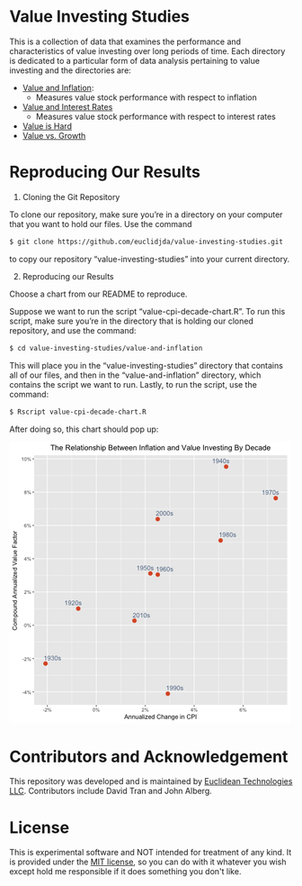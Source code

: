 # Value Investing Studies

This is a collection of data that examines the performance and characteristics of value investing over long periods of time. Each directory is dedicated to a particular form of data analysis pertaining to value investing and the directories are:
- [Value and Inflation](https://github.com/euclidjda/value-investing-studies/tree/master/value-and-inflation): 
	- Measures value stock performance with respect to inflation
- [Value and Interest Rates](https://github.com/euclidjda/value-investing-studies/tree/master/value-and-interest-rates)
	- Measures value stock performance with respect to interest rates 
- [Value is Hard](https://github.com/euclidjda/value-investing-studies/tree/master/value-is-hard)
- [Value vs. Growth](https://github.com/euclidjda/value-investing-studies/tree/master/value-vs-growth)


# Reproducing Our Results

1) Cloning the Git Repository

To clone our repository, make sure you’re in a directory on your computer that you want to hold our files. Use the command 

```bash
$ git clone https://github.com/euclidjda/value-investing-studies.git
```

to copy our repository “value-investing-studies” into your current directory. 


2) Reproducing our Results

Choose a chart from our README to reproduce.

Suppose we want to run the script “value-cpi-decade-chart.R”. To run this script, make sure you’re in the directory that is holding our cloned repository, and use the command: 

```bash
$ cd value-investing-studies/value-and-inflation
```

This will place you in the “value-investing-studies” directory that contains all of our files, and then in the “value-and-inflation” directory, which contains the script we want to run. Lastly, to run the script, use the command: 

```bash 
$ Rscript value-cpi-decade-chart.R
```


After doing so, this chart should pop up:  

![alt text](/value-and-inflation/value-cpi-decade-chart.png)


# Contributors and Acknowledgement

This repository was developed and is maintained by [Euclidean Technologies LLC](http://www.euclidean.com/). Contributors include David Tran and John Alberg. 


# License 

This is experimental software and NOT intended for treatment of any
kind. It is provided under the [MIT license][mit], so you can do with
it whatever you wish except hold me responsible if it does something
you don't like.

[mit]: http://www.opensource.org/licenses/mit-license.php